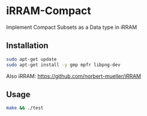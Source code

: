 # iRRAM-Compact

Implement Compact Subsets as a Data type in iRRAM



## Installation

```bash
sudo apt-get update
sudo apt-get install -y gmp mpfr libpng-dev
```

Also iRRAM: https://github.com/norbert-mueller/iRRAM



## Usage

```bash
make && ./test
```